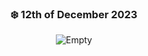 <div align="center"> 

### ❄️ 12th of December 2023

![Empty](https://data.whicdn.com/images/296248141/original.gif)
</div>
